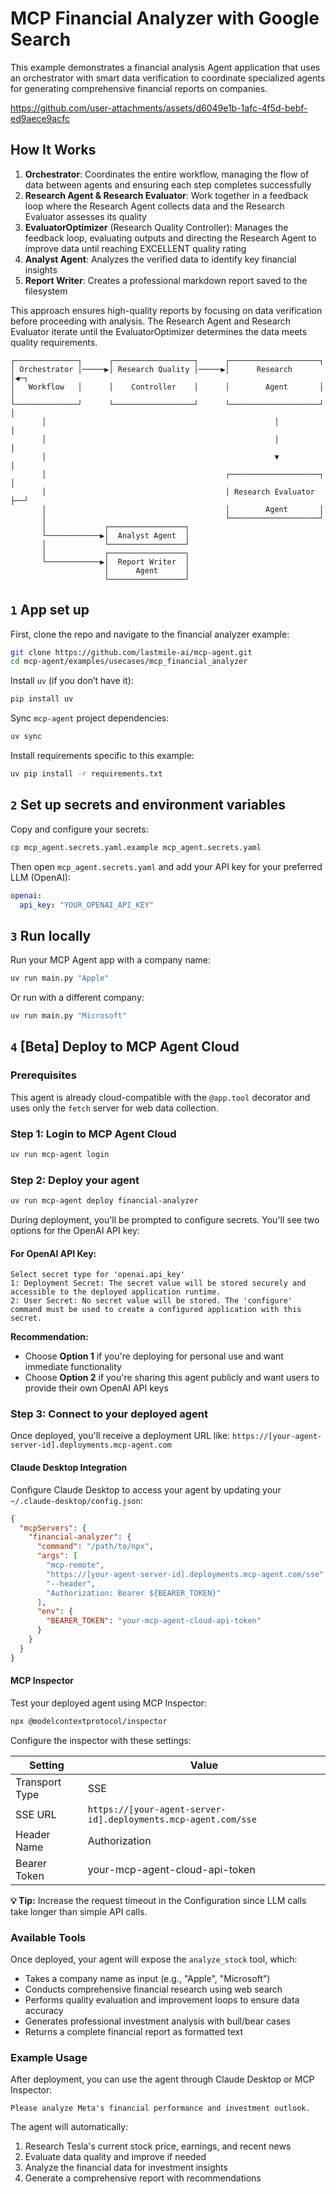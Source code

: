 # MCP Financial Analyzer with Google Search

This example demonstrates a financial analysis Agent application that uses an orchestrator with smart data verification to coordinate specialized agents for generating comprehensive financial reports on companies.

https://github.com/user-attachments/assets/d6049e1b-1afc-4f5d-bebf-ed9aece9acfc

## How It Works

1. **Orchestrator**: Coordinates the entire workflow, managing the flow of data between agents and ensuring each step completes successfully
2. **Research Agent & Research Evaluator**: Work together in a feedback loop where the Research Agent collects data and the Research Evaluator assesses its quality
3. **EvaluatorOptimizer** (Research Quality Controller): Manages the feedback loop, evaluating outputs and directing the Research Agent to improve data until reaching EXCELLENT quality rating
4. **Analyst Agent**: Analyzes the verified data to identify key financial insights
5. **Report Writer**: Creates a professional markdown report saved to the filesystem

This approach ensures high-quality reports by focusing on data verification before proceeding with analysis. The Research Agent and Research Evaluator iterate until the EvaluatorOptimizer determines the data meets quality requirements.

```plaintext
┌──────────────┐      ┌──────────────────┐      ┌────────────────────┐
│ Orchestrator │─────▶│ Research Quality │─────▶│      Research      │◀─┐
│   Workflow   │      │    Controller    │      │        Agent       │  │
└──────────────┘      └──────────────────┘      └────────────────────┘  │
       │                                                   │            │
       │                                                   │            │
       │                                                   ▼            │
       │                                        ┌────────────────────┐  │
       │                                        │ Research Evaluator ├──┘
       │                                        │        Agent       │
       │                                        └────────────────────┘
       │             ┌─────────────────┐
       └────────────▶│  Analyst Agent  │
       │             └─────────────────┘
       │             ┌─────────────────┐
       └────────────▶│  Report Writer  │
                     │      Agent      │
                     └─────────────────┘
```

## `1` App set up

First, clone the repo and navigate to the financial analyzer example:

```bash
git clone https://github.com/lastmile-ai/mcp-agent.git
cd mcp-agent/examples/usecases/mcp_financial_analyzer
```

Install `uv` (if you don’t have it):

```bash
pip install uv
```

Sync `mcp-agent` project dependencies:

```bash
uv sync
```

Install requirements specific to this example:

```bash
uv pip install -r requirements.txt
```

## `2` Set up secrets and environment variables

Copy and configure your secrets:

```bash
cp mcp_agent.secrets.yaml.example mcp_agent.secrets.yaml
```

Then open `mcp_agent.secrets.yaml` and add your API key for your preferred LLM (OpenAI):

```yaml
openai:
  api_key: "YOUR_OPENAI_API_KEY"
```

## `3` Run locally

Run your MCP Agent app with a company name:

```bash
uv run main.py "Apple"
```

Or run with a different company:

```bash
uv run main.py "Microsoft"
```

## `4` [Beta] Deploy to MCP Agent Cloud

### Prerequisites
This agent is already cloud-compatible with the `@app.tool` decorator and uses only the `fetch` server for web data collection.

### Step 1: Login to MCP Agent Cloud

```bash
uv run mcp-agent login
```

### Step 2: Deploy your agent

```bash
uv run mcp-agent deploy financial-analyzer
```

During deployment, you'll be prompted to configure secrets. You'll see two options for the OpenAI API key:

#### For OpenAI API Key:
```
Select secret type for 'openai.api_key'
1: Deployment Secret: The secret value will be stored securely and accessible to the deployed application runtime.
2: User Secret: No secret value will be stored. The 'configure' command must be used to create a configured application with this secret.
```

**Recommendation:**
- Choose **Option 1** if you're deploying for personal use and want immediate functionality
- Choose **Option 2** if you're sharing this agent publicly and want users to provide their own OpenAI API keys

### Step 3: Connect to your deployed agent

Once deployed, you'll receive a deployment URL like: `https://[your-agent-server-id].deployments.mcp-agent.com`

#### Claude Desktop Integration

Configure Claude Desktop to access your agent by updating your `~/.claude-desktop/config.json`:

```json
{
  "mcpServers": {
    "financial-analyzer": {
      "command": "/path/to/npx",
      "args": [
        "mcp-remote",
        "https://[your-agent-server-id].deployments.mcp-agent.com/sse",
        "--header",
        "Authorization: Bearer ${BEARER_TOKEN}"
      ],
      "env": {
        "BEARER_TOKEN": "your-mcp-agent-cloud-api-token"
      }
    }
  }
}
```

#### MCP Inspector

Test your deployed agent using MCP Inspector:

```bash
npx @modelcontextprotocol/inspector
```

Configure the inspector with these settings:

| Setting | Value |
|---------|-------|
| Transport Type | SSE |
| SSE URL | `https://[your-agent-server-id].deployments.mcp-agent.com/sse` |
| Header Name | Authorization |
| Bearer Token | your-mcp-agent-cloud-api-token |

**💡 Tip:** Increase the request timeout in the Configuration since LLM calls take longer than simple API calls.

### Available Tools

Once deployed, your agent will expose the `analyze_stock` tool, which:
- Takes a company name as input (e.g., "Apple", "Microsoft")
- Conducts comprehensive financial research using web search
- Performs quality evaluation and improvement loops to ensure data accuracy
- Generates professional investment analysis with bull/bear cases
- Returns a complete financial report as formatted text

### Example Usage

After deployment, you can use the agent through Claude Desktop or MCP Inspector:

```
Please analyze Meta's financial performance and investment outlook.
```

The agent will automatically:
1. Research Tesla's current stock price, earnings, and recent news
2. Evaluate data quality and improve if needed
3. Analyze the financial data for investment insights
4. Generate a comprehensive report with recommendations
